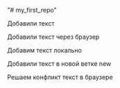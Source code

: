 "# my_first_repo" 
 
Добавили текст


Добавили текст через браузер

Добавим текст локально 

Добавили текст в новой ветке new

Решаем конфликт текст в браузере
